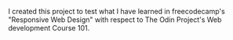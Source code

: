 I created this project to test what I have learned in freecodecamp's "Responsive Web Design" with respect to The Odin Project's Web development Course 101. 
